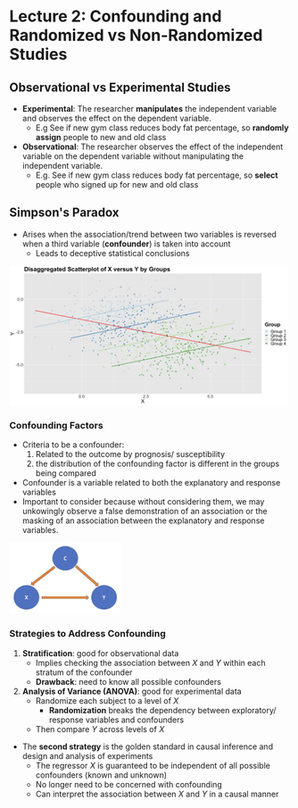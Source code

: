 # Lecture 2: Confounding and Randomized vs Non-Randomized Studies

## Observational vs Experimental Studies

- **Experimental**: The researcher **manipulates** the independent variable and observes the effect on the dependent variable.
  - E.g See if new gym class reduces body fat percentage, so **randomly assign** people to new and old class
- **Observational**: The researcher observes the effect of the independent variable on the dependent variable without manipulating the independent variable.
  - E.g. See if new gym class reduces body fat percentage, so **select** people who signed up for new and old class

## Simpson's Paradox

- Arises when the association/trend between two variables is reversed when a third variable (**confounder**) is taken into account
  - Leads to deceptive statistical conclusions

<img src="images/2_sp_eg.png" width="500">

### Confounding Factors

- Criteria to be a confounder:
  1. Related to the outcome by prognosis/ susceptibility
  2. the distribution of the confounding factor is different in the groups being compared
- Confounder is a variable related to both the explanatory and response variables
- Important to consider because without considering them, we may unkowingly observe a false demonstration of an association or the masking of an association between the explanatory and response variables.

<img src="images/2_cofounder.png" width="200">

### Strategies to Address Confounding

1. **Stratification**: good for observational data
   - Implies checking the association between $X$ and $Y$ within each stratum of the confounder
   - **Drawback**: need to know all possible confounders
2. **Analysis of Variance (ANOVA)**: good for experimental data
   - Randomize each subject to a level of $X$
     - **Randomization** breaks the dependency between exploratory/ response variables and confounders
   - Then compare $Y$ across levels of $X$
     </br>

- The **second strategy** is the golden standard in causal inference and design and analysis of experiments
  - The regressor $X$ is guaranteed to be independent of all possible confounders (known and unknown)
  - No longer need to be concerned with confounding
  - Can interpret the association between $X$ and $Y$ in a causal manner
